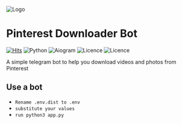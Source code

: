 ![Logo](https://github.com/waydk/PinterestDownloader/blob/main/images/logo.png)
# Pinterest Downloader Bot
[![Hits](https://hits.seeyoufarm.com/api/count/incr/badge.svg?url=https%3A%2F%2Fgithub.com%2Fwaydk%2FPinterestDownloader&count_bg=%23000000&title_bg=%23000000&icon=iconify.svg&icon_color=%23FFFFFF&title=hits&edge_flat=false)](https://hits.seeyoufarm.com)
![Python](https://img.shields.io/badge/python%20-3.9-black?labelColor=060606&logo=python&logoColor=white)
![Aiogram](https://img.shields.io/badge/aiogram%20-2.12.1-black?labelColor=060606)
![Licence](https://img.shields.io/badge/Licence%20-MIT-black?labelColor=060606)
![Licence](https://img.shields.io/badge/Pinterest-red?labelColor=red&logo=pinterest&logoColor=white)

A simple telegram bot to help you download videos and photos from Pinterest

## Use a bot
- `Rename .env.dist to .env`
- `substitute your values`
- `run python3 app.py`

